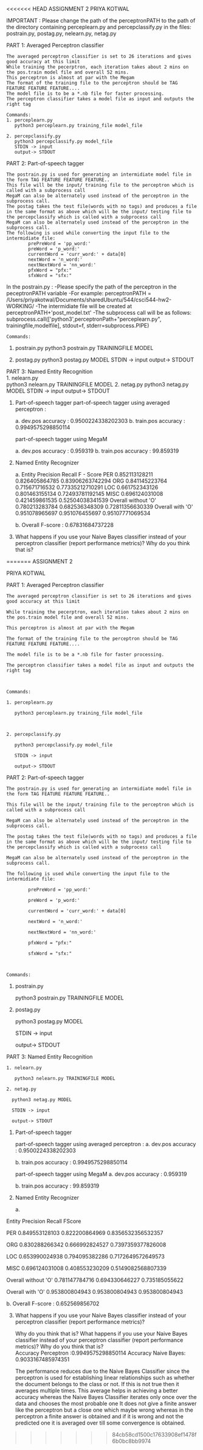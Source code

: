 <<<<<<< HEAD
ASSIGNMENT 2
PRIYA KOTWAL

IMPORTANT : Please change the path of the perceptronPATH to the path of the directory containing perceplearn.py and
percepclassify.py in the files: postrain.py, postag.py, nelearn.py, netag.py

PART 1: Averaged Perceptron classifier

	The averaged perceptron classifier is set to 26 iterations and gives good accuracy at this limit
	While training the pecerptron, each iteration takes about 2 mins on the pos.train model file and overall 52 mins. 
	This perceptron is almost at par with the Megam
	The format of the training file to the perceptron should be TAG FEATURE FEATURE FEATURE....
	The model file is to be a *.nb file for faster processing.
	The perceptron classifier takes a model file as input and outputs the right tag 
	
	Commands:
	1. perceplearn.py
	   python3 perceplearn.py training_file model_file
	
	2. percepclassify.py
	   python3 percepclassify.py model_file
	   STDIN -> input
	   output-> STDOUT

PART 2: Part-of-speech tagger

	The postrain.py is used for generating an intermidiate model file in the form TAG FEATURE FEATURE FEATURE.. 
	This file will be the input/ training file to the perceptron which is called with a subprocess call
	MegaM can also be alternately used instead of the perceptron in the subprocess call.
	The postag takes the test file(words with no tags) and produces a file in the same format as above which will be the input/ testing file to the percepclassify which is called with a subprocess call
	MegaM can also be alternately used instead of the perceptron in the subprocess call.
	The following is used while converting the input file to the intermidiate file:
			prePreWord = 'pp_word:'
            preWord = 'p_word:'
            currentWord = 'curr_word:' + data[0]
            nextWord = 'n_word:'
            nextNextWord = 'nn_word:'
            pfxWord = "pfx:"
            sfxWord = "sfx:"

In the postrain.py : 
-Please specify the path of the perceptron in the peceptronPATH variable
-For example: perceptronPATH = /Users/priyakotwal/Documents/sharedUbuntu/544/csci544-hw2-WORKING/
-The intermidiate file will be created at perceptronPATH+'post_model.txt'
-The subprocess call will be as follows:
 subprocess.call(['python3',perceptronPath+"perceplearn.py", trainingfile,modelfile],
                         stdout=f, stderr=subprocess.PIPE)

	Commands:
   1. postrain.py
   	  python3 postrain.py TRAININGFILE MODEL
   
   2. postag.py
      python3 postag.py MODEL
      STDIN -> input
	  output-> STDOUT
 
 PART 3: Named Entity Recognition  
    1. nelearn.py  
       python3 nelearn.py TRAININGFILE MODEL
    2. netag.py
      python3 netag.py MODEL
      STDIN -> input
	  output-> STDOUT 


1. Part-of-speech tagger
   part-of-speech tagger using averaged perceptron :
   
   a. dev.pos accuracy   : 0.9500224338202303 
   b. train.pos accuracy : 0.9949575298850114 
   
   part-of-speech tagger using MegaM
   
   a. dev.pos accuracy   : 0.959319
   b. train.pos accuracy : 99.859319
   
2. Named Entity Recognizer

   a. 
Entity      		Precision		Recall			F - Score
PER					0.852113128211	0.826405864785	0.83906263742294
ORG					0.841145223764	0.715671716532	0.77335212710291
LOC					0.661752343126	0.801463155134	0.72493781192145
MISC				0.696124031008	0.421459861535	0.52504038341539
Overall without 'O'	0.780213283784	0.682536348309	0.72811356630339
Overall with 'O'	0.951078965697	0.951076455697	0.95107771069534

   b. Overall F-score : 0.67831684737228
   
   
3. What happens if you use your Naive Bayes classifier instead of your perceptron classifier (report performance metrics)? 
   Why do you think that is?  
   
   
    
   
   
   
   
   
   
=======
ASSIGNMENT 2

PRIYA KOTWAL



PART 1: Averaged Perceptron classifier



	The averaged perceptron classifier is set to 26 iterations and gives good accuracy at this limit

	While training the pecerptron, each iteration takes about 2 mins on the pos.train model file and overall 52 mins. 

	This perceptron is almost at par with the Megam

	The format of the training file to the perceptron should be TAG FEATURE FEATURE FEATURE....

	The model file is to be a *.nb file for faster processing.

	The perceptron classifier takes a model file as input and outputs the right tag 

	

	Commands:

	1. perceplearn.py

	   python3 perceplearn.py training_file model_file

	

	2. percepclassify.py

	   python3 percepclassify.py model_file

	   STDIN -> input

	   output-> STDOUT



PART 2: Part-of-speech tagger



	The postrain.py is used for generating an intermidiate model file in the form TAG FEATURE FEATURE FEATURE.. 

	This file will be the input/ training file to the perceptron which is called with a subprocess call

	MegaM can also be alternately used instead of the perceptron in the subprocess call.

	The postag takes the test file(words with no tags) and produces a file in the same format as above which will be the input/ testing file to the percepclassify which is called with a subprocess call

	MegaM can also be alternately used instead of the perceptron in the subprocess call.

	The following is used while converting the input file to the intermidiate file:

			prePreWord = 'pp_word:'

            preWord = 'p_word:'

            currentWord = 'curr_word:' + data[0]

            nextWord = 'n_word:'

            nextNextWord = 'nn_word:'

            pfxWord = "pfx:"

            sfxWord = "sfx:"



	Commands:

   1. postrain.py

   	  python3 postrain.py TRAININGFILE MODEL

   

   2. postag.py

      python3 postag.py MODEL

      STDIN -> input

	  output-> STDOUT

 

 PART 3: Named Entity Recognition  

    1. nelearn.py  

       python3 nelearn.py TRAININGFILE MODEL

    2. netag.py

      python3 netag.py MODEL

      STDIN -> input

	  output-> STDOUT 





1. Part-of-speech tagger

   part-of-speech tagger using averaged perceptron :
   a. dev.pos accuracy   : 0.9500224338202303 

   b. train.pos accuracy : 0.9949575298850114 

   

   part-of-speech tagger using MegaM
   a. dev.pos accuracy   : 0.959319

   b. train.pos accuracy : 99.859319

   

2. Named Entity Recognizer



   a. 

Entity      		Precision		Recall			FScore

PER					0.849553128103	0.822200864969	0.8356532356532357

ORG					0.830288266342	0.666992824527	0.7397359377826008

LOC					0.653990024938	0.794095382286	0.7172649572649573

MISC				0.696124031008	0.408553230209	0.5149082568807339

Overall without 'O'	0.781147784716	0.694330646227	0.735185055622

Overall with 'O'	0.953800804943	0.953800804943	0.953800804943


   b. Overall F-score : 0.652569856702

    

3. What happens if you use your Naive Bayes classifier instead of your perceptron classifier (report performance metrics)? 

   Why do you think that is?
   What happens if you use your Naive Bayes classifier instead of your perceptron classifier (report performance metrics)? 
   Why do you think that is?  
   Accuracy Perceptron :0.9949575298850114 
   Accuracy Naive Bayes: 0.9033167485974351
   
   The performance reduces due to the Naive Bayes Classifier since the perceptron is used for establishing linear relationships such as whether the document belongs to the class or not.
   If this is not true then it averages multiple times. This average helps in achieving a better accuracy whereas the Naive Bayes Classifier iterates only once over the data and chooses the most probable one
   It does not give a finite answer like the perceptron but a close one which maybe wrong whereas in the perceptron a finite answer is obtained and if it is wrong and not the predicted one it is averaged over till some convergence is obtained.
    
   
   
   
   
>>>>>>> 84cb58cd1500c17633908ef1478f6b0bc8bb9974

